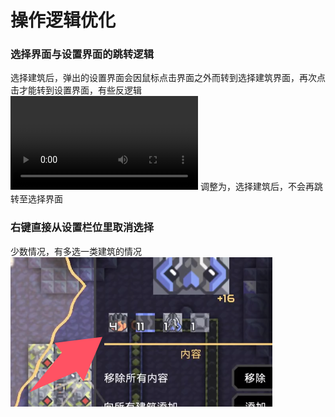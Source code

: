 # 操作逻辑优化
### 选择界面与设置界面的跳转逻辑
 选择建筑后，弹出的设置界面会因鼠标点击界面之外而转到选择建筑界面，再次点击才能转到设置界面，有些反逻辑  
<video controls src="QQ202496-15828.mp4" title="Title"></video>
调整为，选择建筑后，不会再跳转至选择界面

### 右键直接从设置栏位里取消选择
少数情况，有多选一类建筑的情况  
![alt text](image.png)
